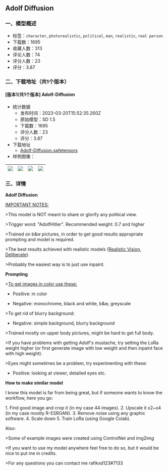 ## Adolf Diffusion
### 一、模型概述

- 标签：`character`, `photorealistic`, `political`, `man`, `realistic`, `real person`
- 下载数：1695
- 收藏人数：313
- 评论人数：74
- 评分人数：23
- 评分：3.87

### 二、下载地址（共1个版本）

#### [版本1/共1个版本] Adolf-Diffusion

- 统计数据
  - 发布时间：2023-03-20T15:52:35.260Z
  - 原始模型：SD 1.5
  - 下载数：1695
  - 评分人数：23
  - 评分：3.87
- 下载地址
  - [Adolf-Diffusion.safetensors](https://civitai.com/api/download/models/26263)
- 样例图像：

| <img src="https://image.civitai.com/xG1nkqKTMzGDvpLrqFT7WA/78eb538b-accb-40de-b39f-aa9b48bd4000/width=450/288990.jpeg" /> | <img src="https://image.civitai.com/xG1nkqKTMzGDvpLrqFT7WA/c99720bf-c8a3-42b9-18db-b6ca4a5e5f00/width=450/288993.jpeg" /> | <img src="https://image.civitai.com/xG1nkqKTMzGDvpLrqFT7WA/e9248c5b-63bf-47f1-1af5-d9c5870c2600/width=450/288992.jpeg" /> | <img src="https://image.civitai.com/xG1nkqKTMzGDvpLrqFT7WA/de599ee4-73d1-4fbe-094a-e04b53264a00/width=450/288991.jpeg" /> |
| ---- | ---- | ---- | ---- |


### 三、详情
<p><strong>Adolf Diffusion</strong></p><p><u>IMPORTANT NOTES:</u></p><p>&gt;This model is NOT meant to share or glorify any political view.</p><p>&gt;Trigger word: "AdolfHitler". Recommended weight: 0.7 and higher</p><p>&gt;Trained on b&amp;w pictures, in order to get good results appropriate prompting and model is required.</p><p>&gt;The best results achieved with realistic models (<a target="_blank" rel="ugc" href="https://civitai.com/models/4201/realistic-vision-v13-fantasyai">Realistic Vision</a>, <a target="_blank" rel="ugc" href="https://civitai.com/models/4823/deliberate">Deliberate</a>).</p><p>&gt;Probably the easiest way is to just use inpaint.</p><p><strong>Prompting</strong></p><p>&gt;<u>To get images in color use these:</u></p><ul><li><p>Positive: in color</p></li><li><p>Negative: monochrome, black and white, b&amp;w, greyscale</p></li></ul><p>&gt;To get rid of blurry background:</p><ul><li><p>Negative: simple background, blurry background</p></li></ul><p>&gt;Trained mostly on upper body pictures, might be hard to get full body.</p><p>&gt;If you have problems with getting Adolf's mustache, try setting the LoRa weight higher (or first generate image with low weight and then inpaint face with high weight).</p><p>&gt;Eyes might sometimes be a problem, try experimenting with these:</p><ul><li><p>Positive: looking at viewer, detailed eyes etc.</p></li></ul><p><strong>How to make similar model</strong></p><p>I know this model is far from being great, but if someone wants to know the workflow, here you go:</p><p>1. Find good image and crop it (in my case 44 images). 2. Upscale it x2~x4 (in my case mostly R-ESRGAN). 3. Remove noise using any graphic software. 4. Scale down 5. Train LoRa (using Google Colab).</p><p>Also:</p><p>&gt;Some of example images were created using ControlNet and img2img</p><p>&gt;If you want to use my model anywhere feel free to do so, but it would be nice to put me in credits.</p><p>&gt;For any questions you can contact me rafikxd123#7133</p><p> </p>